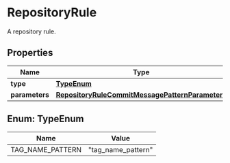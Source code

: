 

# RepositoryRule

A repository rule.

## Properties

| Name | Type | Description | Notes |
|------------ | ------------- | ------------- | -------------|
|**type** | [**TypeEnum**](#TypeEnum) |  |  |
|**parameters** | [**RepositoryRuleCommitMessagePatternParameters**](RepositoryRuleCommitMessagePatternParameters.md) |  |  [optional] |



## Enum: TypeEnum

| Name | Value |
|---- | -----|
| TAG_NAME_PATTERN | &quot;tag_name_pattern&quot; |



